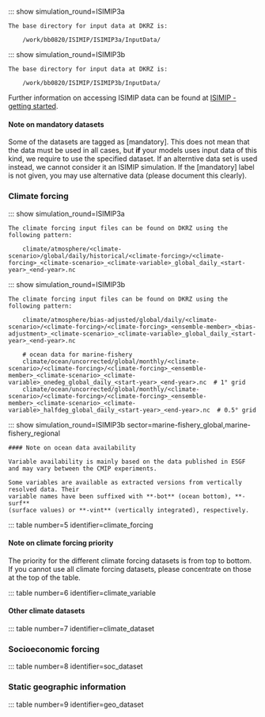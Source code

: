 ::: show simulation_round=ISIMIP3a

    The base directory for input data at DKRZ is:

        /work/bb0820/ISIMIP/ISIMIP3a/InputData/

::: show simulation_round=ISIMIP3b

    The base directory for input data at DKRZ is:

        /work/bb0820/ISIMIP/ISIMIP3b/InputData/

Further information on accessing ISIMIP data can be found at [ISIMIP - getting started](https://www.isimip.org/gettingstarted/data-access/).

#### Note on mandatory datasets

Some of the datasets are tagged as [mandatory]. This does not mean that the data must be used in all cases, but **if** your models uses input data of this kind, we require to use the specified dataset. If an alterntive data set is used instead, we cannot consider it an ISIMIP simulation. If the [mandatory] label is not given, you may use alternative data (please document this clearly).

### Climate forcing

::: show simulation_round=ISIMIP3a

    The climate forcing input files can be found on DKRZ using the following pattern:

        climate/atmosphere/<climate-scenario>/global/daily/historical/<climate-forcing>/<climate-forcing>_<climate-scenario>_<climate-variable>_global_daily_<start-year>_<end-year>.nc

::: show simulation_round=ISIMIP3b

    The climate forcing input files can be found on DKRZ using the following pattern:

        climate/atmosphere/bias-adjusted/global/daily/<climate-scenario>/<climate-forcing>/<climate-forcing>_<ensemble-member>_<bias-adjustment>_<climate-scenario>_<climate-variable>_global_daily_<start-year>_<end-year>.nc

        # ocean data for marine-fishery
        climate/ocean/uncorrected/global/monthly/<climate-scenario>/<climate-forcing>/<climate-forcing>_<ensemble-member>_<climate-scenario>_<climate-variable>_onedeg_global_daily_<start-year>_<end-year>.nc  # 1° grid
        climate/ocean/uncorrected/global/monthly/<climate-scenario>/<climate-forcing>/<climate-forcing>_<ensemble-member>_<climate-scenario>_<climate-variable>_halfdeg_global_daily_<start-year>_<end-year>.nc  # 0.5° grid

::: show simulation_round=ISIMIP3b sector=marine-fishery_global,marine-fishery_regional

    #### Note on ocean data availability

    Variable availability is mainly based on the data published in ESGF
    and may vary between the CMIP experiments.

    Some variables are available as extracted versions from vertically resolved data. Their
    variable names have been suffixed with **-bot** (ocean bottom), **-surf**
    (surface values) or **-vint** (vertically integrated), respectively.

::: table number=5 identifier=climate_forcing

#### Note on climate forcing priority

The priority for the different climate forcing datasets is from top to bottom. If you cannot use all climate forcing datasets, please concentrate on those at the top of the table.

::: table number=6 identifier=climate_variable

#### Other climate datasets

::: table number=7 identifier=climate_dataset

### Socioeconomic forcing

::: table number=8 identifier=soc_dataset

### Static geographic information

::: table number=9 identifier=geo_dataset
